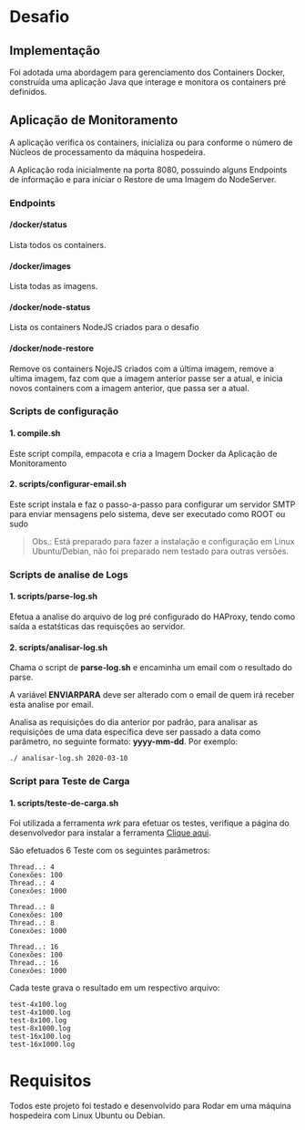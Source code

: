 # Desafio

## Implementação

Foi adotada uma abordagem para gerenciamento dos Containers Docker, 
construída uma aplicação Java que interage e monitora os
containers pré definidos.

## Aplicação de Monitoramento

A aplicação verifica os containers, inicializa ou para
conforme o número de Núcleos de processamento da máquina
hospedeira.

A Aplicação roda inicialmente na porta 8080, possuindo alguns
Endpoints de informação e para iniciar o Restore de uma Imagem
do NodeServer.

### Endpoints

#### /docker/status
Lista todos os containers.

#### /docker/images
Lista todas as imagens.

#### /docker/node-status
Lista os containers NodeJS criados para o desafio

#### /docker/node-restore
Remove os containers NojeJS criados com a última imagem, 
remove a ultima imagem, faz com que a imagem anterior passe
ser a atual, e inicia novos containers com a imagem anterior, que 
passa ser a atual.

### Scripts de configuração

#### 1. compile.sh
Este script compila, empacota e cria a Imagem Docker da Aplicação de Monitoramento

#### 2. scripts/configurar-email.sh
Este script instala e faz o passo-a-passo para configurar um servidor SMTP para enviar
mensagens pelo sistema, deve ser executado como ROOT ou sudo

> Obs.: Está preparado para fazer a instalação e configuração em Linux Ubuntu/Debian, não
foi preparado nem testado para outras versões.

### Scripts de analise de Logs

#### 1. scripts/parse-log.sh
Efetua a analise do arquivo de log pré configurado do
HAProxy, tendo como saída a estatśticas das requisções
ao servidor.

#### 2. scripts/analisar-log.sh
Chama o script de **parse-log.sh** e encaminha um email
com o resultado do parse.

A variável **ENVIARPARA** deve ser alterado com o email
de quem irá receber esta analise por email.

Analisa as requisições do dia anterior por padrão, para 
analisar as requisições de uma data específica deve ser passado a data
como parâmetro, no seguinte formato: **yyyy-mm-dd**. 
Por exemplo:
```
./ analisar-log.sh 2020-03-10
```

### Script para Teste de Carga

#### 1. scripts/teste-de-carga.sh

Foi utilizada a ferramenta *wrk* para efetuar os testes, verifique a página do desenvolvedor
para instalar a ferramenta [Clique aqui](https://github.com/wg/wrk/wiki/Installing-Wrk-on-Linux).

São efetuados 6 Teste com os seguintes parâmetros:

```
Thread..: 4
Conexões: 100
Thread..: 4
Conexões: 1000

Thread..: 8
Conexões: 100
Thread..: 8
Conexões: 1000

Thread..: 16
Conexões: 100
Thread..: 16
Conexões: 1000
```

Cada teste grava o resultado em um respectivo arquivo:

```
test-4x100.log
test-4x1000.log
test-8x100.log
test-8x1000.log
test-16x100.log
test-16x1000.log
```

# Requisitos

Todos este projeto foi testado e desenvolvido para Rodar em uma máquina
hospedeira com Linux Ubuntu ou Debian.

